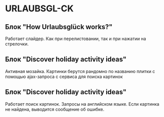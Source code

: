 # URLAUBSGL-CK

## Блок "How Urlaubsglück works?"

Работает слайдер. Как при перелистовании, так и при нажатии на стрелочки.

## Блок "Discover holiday activity ideas"

Активная мозайка. Картинки берутся рандомно по названию плитки с помощью ajax-запроса с сервиса для поиска картинок

## Блок "Discover holiday activity ideas"

Работает поиск картинок. Запросы на английском языке. Если картинка не найдена, выводится сообщение об ошибке.
